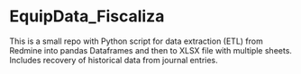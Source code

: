 # EquipData_Fiscaliza

This is a small repo with Python script for data extraction (ETL) from Redmine into pandas Dataframes and then to XLSX file with multiple sheets. Includes recovery of historical data from journal entries.
